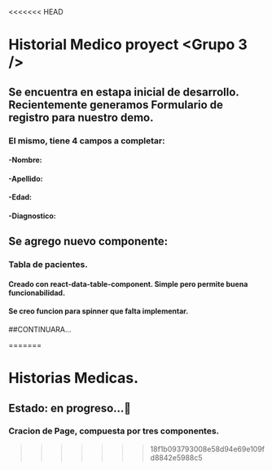 <<<<<<< HEAD
# Historial Medico proyect <Grupo 3 />

## Se encuentra en estapa inicial de desarrollo. Recientemente generamos Formulario de registro para nuestro demo. 
### El mismo, tiene 4 campos a completar:
#### -Nombre:
#### -Apellido:
#### -Edad:
#### -Diagnostico:

## Se agrego nuevo componente:
### Tabla de pacientes.
#### Creado con react-data-table-component. Simple pero permite buena funcionabilidad.
#### Se creo funcion para spinner que falta implementar.

##CONTINUARA...


=======
# Historias Medicas.

## Estado: en progreso...🚀

### Cracion de Page, compuesta por tres componentes.
>>>>>>> 18f1b093793008e58d94e69e109fd8842e5988c5
